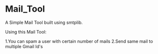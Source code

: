 # Mail_Tool

A Simple Mail Tool built using smtplib.

Using this Mail Tool:

1.You can spam a user with certain number of mails
2.Send same mail to multiple Gmail Id's
